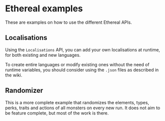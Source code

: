 # Ethereal examples

These are examples on how to use the different Ethereal APIs.

## Localisations

Using the `Localisations` API, you can add your own localisations at runtime, for both existing and new languages.

To create entire languages or modify existing ones without the need of runtime variables, you should consider using the `.json` files as described in the wiki.

## Randomizer

This is a more complete example that randomizes the elements, types, perks, traits and actions of all monsters on every new run.
It does not aim to be feature complete, but most of the work is there.
